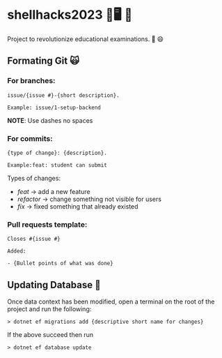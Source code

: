 # shellhacks2023 🐚🖥️ 🤖

Project to revolutionize educational examinations. 📝 😄

## Formating Git 🙀

### For branches:

    issue/{issue #}-{short description}.

    Example: issue/1-setup-backend

**NOTE**: Use dashes no spaces

### For commits:

    {type of change}: {description}. 
    
    Example:feat: student can submit

Types of changes:

- *feat* -> add a new feature
- *refactor* -> change something not visible for users
- *fix* -> fixed something that already existed

### Pull requests template:

    Closes #{issue #}

    Added:

    - {Bullet points of what was done}

## Updating Database 💾

Once data context has been modified, open a terminal on the root of the project and run the following:

    > dotnet ef migrations add {descriptive short name for changes}

If the above succeed then run

    > dotnet ef database update
